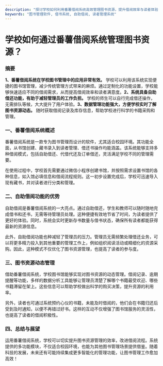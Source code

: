 ```yaml
---
description: "探讨学校如何利用番薯借阅系统高效管理图书资源，提升借阅效率与读者体验。"
keywords: "图书管理软件, 借书系统, 自助借阅, 读者管理系统"
---
```

# 学校如何通过番薯借阅系统管理图书资源？

### 摘要

**1、番薯借阅系统在学校图书管理中的应用非常有效。** 学校可以利用该系统实现便捷的图书馆管理，减少传统管理方式带来的麻烦。通过定制化的功能设置，学校能够快速适应不同的借阅需求，从而提高借阅效率和读者满意度。**2、系统具备自助借还功能，有助于减轻管理员的工作负担。** 学校的师生可以自行完成借还操作，无需排队等候，大大提升了用户体验。**3、数据管理功能强大，方便学校实时了解图书资源动态。** 随时获取借阅记录及库存信息，帮助学校进行科学的书籍采购和管理。

### 一、番薯借阅系统概述

番薯借阅系统是一款专为图书管理而设计的软件，尤其适合校园环境。其功能全面，从书馆创建、藏书录入到读者管理、借还书操作均能涵盖。该系统能够支持多种借阅模式，包括自助借还、代借代还及订单借还，灵活满足学校不同的管理需要。

在使用过程中，学校首先需要通过微信小程序创建书馆，并按照需求设置书馆的各种信息，如入馆必填信息和借阅流程规则。这一初步设置完成后，学校可迅速导入现有藏书，并对读者进行分类和管理。

### 二、自助借阅功能的优势

自助借阅是番薯借阅系统的一大亮点。通过自助借还，学生和教师可以随时随地完成借书和还书，无需等待管理员处理。这种便捷有效地节省了时间，为读者提供了更好的体验。同时，系统会实时更新存书数量与借书状态，确保所有读者都能获得最新的资源信息。

此外，自助借阅功能也种减轻了管理员的压力。管理员无需频繁处理借还业务，可以将更多精力投入到其他重要的管理工作上，例如组织阅读活动或精细化的资源采购。因此，这种模式不仅优化了图书资源管理，也提高了读者的参与度。

### 三、图书资源动态管理

借助番薯借阅系统，学校图书馆能够实现对图书资源的动态管理。借阅记录、逾期提醒等功能，多样的数据分析工具能够让管理员清楚了解哪个书籍最受欢迎、哪些书籍滞留在架上。这些信息可以帮助学校做出科学的购买决策，提升资源的利用率。

另外，读者也可通过系统预约心仪的书籍，未能及时借阅的，他们会在书籍归还后受到及时通知，以便不再错过好书。这样的互动不仅增强了图书馆服务的灵活性，也提高了读者的借阅积极性。

### 四、总结与展望

运用番薯借阅系统，学校可以切实提升图书资源管理的效率，改进借阅流程。系统提供的多功能模块，不仅适合校园环境，也能为其他图书管理场景提供借鉴。随着科技的发展，未来还有可能持续集成更多智能化的管理功能，让图书管理工作愈加高效！
